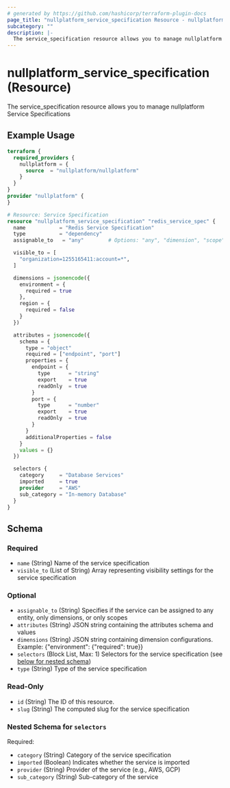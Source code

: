 ```yaml
---
# generated by https://github.com/hashicorp/terraform-plugin-docs
page_title: "nullplatform_service_specification Resource - nullplatform"
subcategory: ""
description: |-
  The service_specification resource allows you to manage nullplatform Service Specifications
---
```


# nullplatform_service_specification (Resource)

The service_specification resource allows you to manage nullplatform Service Specifications

## Example Usage

```terraform
terraform {
  required_providers {
    nullplatform = {
      source  = "nullplatform/nullplatform"
    }
  }
}
provider "nullplatform" {
}

# Resource: Service Specification
resource "nullplatform_service_specification" "redis_service_spec" {
  name           = "Redis Service Specification"
  type           = "dependency"
  assignable_to   = "any"        # Options: "any", "dimension", "scope"

  visible_to = [
    "organization=1255165411:account=*",
  ]

  dimensions = jsonencode({
    environment = {
      required = true
    },
    region = {
      required = false
    }
  })

  attributes = jsonencode({
    schema = {
      type = "object"
      required = ["endpoint", "port"]
      properties = {
        endpoint = {
          type      = "string"
          export    = true
          readOnly  = true
        }
        port = {
          type      = "number"
          export    = true
          readOnly  = true
        }
      }
      additionalProperties = false
    }
    values = {}
  })

  selectors {
    category     = "Database Services"
    imported     = true
    provider     = "AWS"
    sub_category = "In-memory Database"
  }
}
```

<!-- schema generated by tfplugindocs -->
## Schema

### Required

- `name` (String) Name of the service specification
- `visible_to` (List of String) Array representing visibility settings for the service specification

### Optional

- `assignable_to` (String) Specifies if the service can be assigned to any entity, only dimensions, or only scopes
- `attributes` (String) JSON string containing the attributes schema and values
- `dimensions` (String) JSON string containing dimension configurations. Example: {"environment": {"required": true}}
- `selectors` (Block List, Max: 1) Selectors for the service specification (see [below for nested schema](#nestedblock--selectors))
- `type` (String) Type of the service specification

### Read-Only

- `id` (String) The ID of this resource.
- `slug` (String) The computed slug for the service specification

<a id="nestedblock--selectors"></a>
### Nested Schema for `selectors`

Required:

- `category` (String) Category of the service specification
- `imported` (Boolean) Indicates whether the service is imported
- `provider` (String) Provider of the service (e.g., AWS, GCP)
- `sub_category` (String) Sub-category of the service
